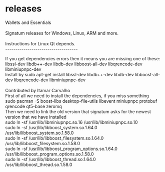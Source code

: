 # releases
Wallets and Essentials <br><br>
Signatum releases for Windows, Linux, ARM and more.<br>
<br>
Instructions for Linux Qt depends.<br>
------------------------------------<br>

If you get dependencies errors then it means you are missing one of these: <br>
libssl-dev libdb++-dev libdb-dev libboost-all-dev libqrencode-dev libminiupnpc-dev <br>
Install by sudo apt-get install libssl-dev libdb++-dev libdb-dev libboost-all-dev libqrencode-dev libminiupnpc-dev <br>
<br>
Contributed by Itamar Carvalho<br>
First of all we need to install the dependencies, if you miss something<br>
sudo pacman -S boost-libs desktop-file-utils libevent miniupnpc protobuf qrencode qt5-base zeromq<br>
Then we need to link the old version that signatum asks for the newest version that we have installed<br>
sudo ln -sf /usr/lib/libminiupnpc.so.16 /usr/lib/libminiupnpc.so.10<br>
sudo ln -sf /usr/lib/libboost_system.so.1.64.0 /usr/lib/libboost_system.so.1.58.0<br>
sudo ln -sf /usr/lib/libboost_filesystem.so.1.64.0 /usr/lib/libboost_filesystem.so.1.58.0<br>
sudo ln -sf /usr/lib/libboost_program_options.so.1.64.0 /usr/lib/libboost_program_options.so.1.58.0<br>
sudo ln -sf /usr/lib/libboost_thread.so.1.64.0 /usr/lib/libboost_thread.so.1.58.0 <br>
